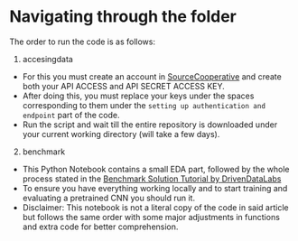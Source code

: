 # Navigating through the folder

The order to run the code is as follows:
1. accesingdata
- For this you must create an account in [SourceCooperative](https://source.coop/repositories/nasa/tropical-storm-competition/access) and create both your API ACCESS and API SECRET ACCESS KEY.
- After doing this, you must replace your keys under the spaces corresponding to them under the `setting up authentication and endpoint` part of the code.
- Run the script and wait till the entire repository is downloaded under your current working directory (will take a few days).

2. benchmark
- This Python Notebook contains a small EDA part, followed by the whole process stated in the [Benchmark Solution Tutorial by DrivenDataLabs](https://drivendata.co/blog/predict-wind-speeds-benchmark/)
- To ensure you have everything working locally and to start training and evaluating a pretrained CNN you should run it.
- Disclaimer: This notebook is not a literal copy of the code in said article but follows the same order with some major adjustments in functions and extra code for better comprehension.
